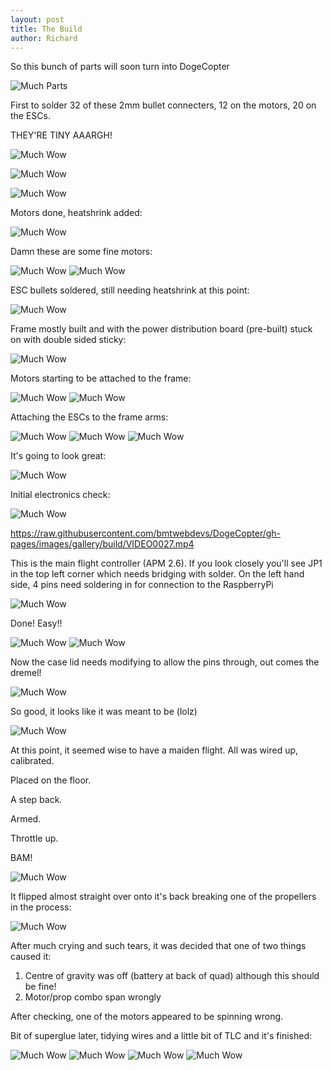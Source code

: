 ```yaml
---
layout: post
title: The Build
author: Richard
---
```


So this bunch of parts will soon turn into DogeCopter

![Much Parts](https://raw.githubusercontent.com/bmtwebdevs/DogeCopter/gh-pages/images/gallery/build/IMAG1251.jpg "Much Parts")

First to solder 32 of these 2mm bullet connecters, 12 on the motors, 20 on the ESCs. 

THEY'RE TINY AAARGH!

![Much Wow](https://raw.githubusercontent.com/bmtwebdevs/DogeCopter/gh-pages/images/gallery/build/IMAG1253.jpg "Much Wow")

![Much Wow](../images/gallery/build/IMAG1252.jpg "Much Wow")

![Much Wow](../images/gallery/build/IMAG1254.jpg "Much Wow")

Motors done, heatshrink added:

![Much Wow](../images/gallery/build/IMAG1255.jpg "Much Wow")

Damn these are some fine motors:

![Much Wow](../images/gallery/build/IMAG1257.jpg "Much Wow")
![Much Wow](../images/gallery/build/IMAG1258.jpg "Much Wow")

ESC bullets soldered, still needing heatshrink at this point:

![Much Wow](../images/gallery/build/IMAG1260.jpg "Much Wow")

Frame mostly built and with the power distribution board (pre-built) stuck on with double sided sticky:

![Much Wow](../images/gallery/build/IMAG1262.jpg "Much Wow")

Motors starting to be attached to the frame:

![Much Wow](../images/gallery/build/IMAG1263.jpg "Much Wow")
![Much Wow](../images/gallery/build/IMAG1264.jpg "Much Wow")

Attaching the ESCs to the frame arms:

![Much Wow](../images/gallery/build/IMAG1265.jpg "Much Wow")
![Much Wow](../images/gallery/build/IMAG1266.jpg "Much Wow")
![Much Wow](../images/gallery/build/IMAG1267.jpg "Much Wow")

It's going to look great:

![Much Wow](../images/gallery/build/IMAG1268.jpg "Much Wow")

Initial electronics check:

![Much Wow](../images/gallery/build/IMAG1269.jpg "Much Wow")

https://raw.githubusercontent.com/bmtwebdevs/DogeCopter/gh-pages/images/gallery/build/VIDEO0027.mp4

This is the main flight controller (APM 2.6). If you look closely you'll see JP1 in the top left corner which needs bridging with solder.  On the left hand side, 4 pins need soldering in for connection to the RaspberryPi

![Much Wow](../images/gallery/build/IMAG1270.jpg "Much Wow")

Done! Easy!!

![Much Wow](../images/gallery/build/IMAG1272.jpg "Much Wow")
![Much Wow](../images/gallery/build/IMAG1273.jpg "Much Wow")

Now the case lid needs modifying to allow the pins through, out comes the dremel!

![Much Wow](../images/gallery/build/IMAG1274.jpg "Much Wow")

So good, it looks like it was meant to be (lolz)

![Much Wow](../images/gallery/build/IMAG1275.jpg "Much Wow")

At this point, it seemed wise to have a maiden flight.  All was wired up, calibrated.

Placed on the floor.

A step back.

Armed.

Throttle up.

BAM!

![Much Wow](../images/gallery/build/IMAG1276.jpg "Much Wow")

It flipped almost straight over onto it's back breaking one of the propellers in the process:

![Much Wow](../images/gallery/build/IMAG1277.jpg "Much Wow")

After much crying and such tears, it was decided that one of two things caused it:

1) Centre of gravity was off (battery at back of quad) although this should be fine!
2) Motor/prop combo span wrongly

After checking, one of the motors appeared to be spinning wrong.

Bit of superglue later, tidying wires and a little bit of TLC and it's finished:

![Much Wow](../images/gallery/build/IMAG1282.jpg "Much Wow")
![Much Wow](../images/gallery/build/IMAG1283.jpg "Much Wow")
![Much Wow](../images/gallery/build/IMAG1284.jpg "Much Wow")
![Much Wow](../images/gallery/build/IMAG1285.jpg "Much Wow")
